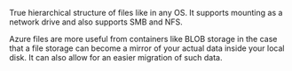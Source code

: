 True hierarchical structure of files like in any OS. It supports mounting as a network drive and also supports SMB and NFS.

Azure files are more useful from containers like BLOB storage in the case that a file storage can become a mirror of your actual data inside your local disk. It can also allow for an easier migration of such data.